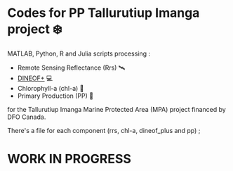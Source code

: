 # Codes for PP Tallurutiup Imanga project ❄️

MATLAB, Python, R and Julia scripts processing :
* Remote Sensing Reflectance (Rrs) 🛰️
* [DINEOF+](https://journals.ametsoc.org/view/journals/atot/41/10/JTECH-D-23-0105.1.xml) 💻
* Chlorophyll-a (chl-a) 🌱
* Primary Production (PP)  🦠

for the Tallurutiup Imanga Marine Protected Area (MPA) project financed by DFO Canada. 

There's a file for each component (rrs, chl-a, dineof_plus and pp) ;  

# WORK IN PROGRESS
